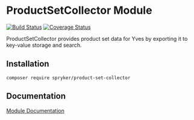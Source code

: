 # ProductSetCollector Module
[![Build Status](https://travis-ci.org/spryker/ProductSetCollector.svg)](https://travis-ci.org/spryker/ProductSetCollector)
[![Coverage Status](https://coveralls.io/repos/github/spryker/ProductSetCollector/badge.svg)](https://coveralls.io/github/spryker/ProductSetCollector)

ProductSetCollector provides product set data for Yves by exporting it to key-value storage and search.

## Installation

```
composer require spryker/product-set-collector
```

## Documentation

[Module Documentation](https://academy.spryker.com/developing_with_spryker/module_guide/products/product_set.html)
